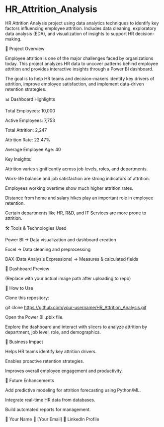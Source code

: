 # HR_Attrition_Analysis

HR Attrition Analysis project using data analytics techniques to identify key factors influencing employee attrition. Includes data cleaning, exploratory data analysis (EDA), and visualization of insights to support HR decision-making.

📌 Project Overview

Employee attrition is one of the major challenges faced by organizations today. This project analyzes HR data to uncover patterns behind employee attrition and provides interactive insights through a Power BI dashboard.

The goal is to help HR teams and decision-makers identify key drivers of attrition, improve employee satisfaction, and implement data-driven retention strategies.

📊 Dashboard Highlights

Total Employees: 10,000

Active Employees: 7,753

Total Attrition: 2,247

Attrition Rate: 22.47%

Average Employee Age: 40

Key Insights:

Attrition varies significantly across job levels, roles, and departments.

Work-life balance and job satisfaction are strong indicators of attrition.

Employees working overtime show much higher attrition rates.

Distance from home and salary hikes play an important role in employee retention.

Certain departments like HR, R&D, and IT Services are more prone to attrition.

🛠 Tools & Technologies Used

Power BI → Data visualization and dashboard creation

Excel → Data cleaning and preprocessing

DAX (Data Analysis Expressions) → Measures & calculated fields

📸 Dashboard Preview


(Replace with your actual image path after uploading to repo)

🚀 How to Use

Clone this repository:

git clone https://github.com/your-username/HR_Attrition_Analysis.git


Open the Power BI .pbix file.

Explore the dashboard and interact with slicers to analyze attrition by department, job level, role, and demographics.

🎯 Business Impact

Helps HR teams identify key attrition drivers.

Enables proactive retention strategies.

Improves overall employee engagement and productivity.

📌 Future Enhancements

Add predictive modeling for attrition forecasting using Python/ML.

Integrate real-time HR data from databases.

Build automated reports for management.


👤 Your Name
📧 [Your Email]
💼 LinkedIn Profile
